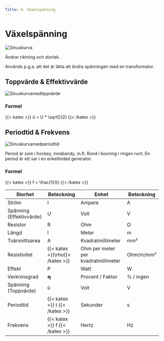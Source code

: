 ```yaml
---
Title: 9. Växelspänning
---
```


# Växelspänning

![Sinuskurva](/sinus.png)

Ändrar riktning och storlek.

Används p.g.a. att det är lätta att ändra spänningen med en transformator.

## Toppvärde & Effektivvärde
![Sinuskurvamedtippvärde](/sinustop.png)

### Formel
{{< katex >}} û = U * \sqrt[]{2} {{< /katex >}}

## Periodtid & Frekvens
![Sinuskurvamedperiodtid](/sinusperiod.png)

Period är som i hockey, innebandy, m.fl. 
Rond i boxning i ringen runt. En period är ett var i en enkellindad generator.

### Formel
{{< katex >}} f = \frac{1}{t} {{< /katex >}}


| Storhet      | Beteckning | Enhet       | Beteckning |
| ------------ | ------------------ | ----------- | ---------------- |
| Ström        | I                  | Ampere      | A                |
| Spänning (Effektivvärde)     | U                  | Volt        | V                |
| Resistor     | R                  | Ohm         | Ω                |
| Längd        | l                  | Meter       | m                |
| Tvärsnittsarea | A                | Kvadratmillimeter | mm²| 
| Resistivitet | {{< katex >}}\rho{{< /katex >}} | Ohm per meter per kvadratmillimeter | Ohm/m/mm² | 
| Effekt       | P                  | Watt        | W                |
| Verkninsgrad | 𝝶                  | Procent / Faktor     | % / ingen                | 
| Spänning (Toppvärde) | û | Volt     | V                | 
| Periodtid | {{< katex >}} t {{< /katex >}}  | Sekunder     | s                | 
| Frekvens | {{< katex >}} f {{< /katex >}}                  | Hertz     | Hz                | 

